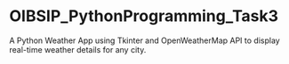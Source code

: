 # OIBSIP_PythonProgramming_Task3
A Python Weather App using Tkinter and OpenWeatherMap API to display real-time weather details for any city.
